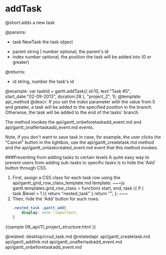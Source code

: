 addTask
=============

@short:adds a new task


@params:
- task			NewTask			the task object
* parent		string | number			optional, the parent's id
* index			number			optional, the position the task will be added into (0 or greater)


@returns:
- id	string, number	the task's id

@example:
var taskId = gantt.addTask({
    id:10,
    text:"Task #5",
    start_date:"02-09-2013",
    duration:28
}, "project_2", 1);
@template:	api_method
@descr:
If you set the *index* parameter with the value from 0 and greater, a task will be added to the specified position in the branch. 
Otherwise, the task will be added to the end of the tasks' branch.

The method invokes the api/gantt_onbeforetaskadd_event.md and api/gantt_onaftertaskadd_event.md events.

Note, if you don't want to save task in case, for example,  the user clicks the "Cancel" button in the lightbox, 
use the api/gantt_createtask.md method and the api/gantt_ontaskcreated_event.md event that this method invokes.



###Preventing from adding tasks to certain levels
A quite easy way to prevent users from adding sub-tasks to specific tasks is to hide the 'Add'  button through CSS.

<ol>
<li>First, assign a CSS class for each task row using the api/gantt_grid_row_class_template.md template:
~~~js
gantt.templates.grid_row_class = function( start, end, task ){
	if ( task.$level > 1 ){
		return "nested_task"
	}
	return "";
};
~~~
</li>
<li>Then, hide the 'Add' button for such rows:

~~~css
.nested_task .gantt_add{
	display: none !important;
}
~~~
</li>
</ol>
{{sample
	08_api/11_project_structure.html
}}

@related:
	desktop/crud_task.md
@relatedapi:
	api/gantt_createtask.md
	api/gantt_addlink.md
    api/gantt_onaftertaskadd_event.md
    api/gantt_onbeforetaskadd_event.md